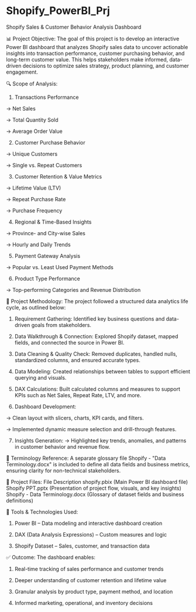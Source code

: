# Shopify_PowerBI_Prj
Shopify Sales &amp; Customer Behavior Analysis Dashboard

📊 Project Objective:
The goal of this project is to develop an interactive Power BI dashboard that analyzes Shopify sales data to uncover actionable insights into transaction performance, customer purchasing behavior, and long-term customer value. This helps stakeholders make informed, data-driven decisions to optimize sales strategy, product planning, and customer engagement.

🔍 Scope of Analysis:
1. Transactions Performance

-> Net Sales

-> Total Quantity Sold

-> Average Order Value

2. Customer Purchase Behavior

-> Unique Customers

-> Single vs. Repeat Customers

3. Customer Retention & Value Metrics

-> Lifetime Value (LTV)

-> Repeat Purchase Rate

-> Purchase Frequency

4. Regional & Time-Based Insights

-> Province- and City-wise Sales

-> Hourly and Daily Trends

5. Payment Gateway Analysis

-> Popular vs. Least Used Payment Methods

6. Product Type Performance

-> Top-performing Categories and Revenue Distribution

🧠 Project Methodology:
The project followed a structured data analytics life cycle, as outlined below:

1. Requirement Gathering:
Identified key business questions and data-driven goals from stakeholders.

2. Data Walkthrough & Connection:
Explored Shopify dataset, mapped fields, and connected the source in Power BI.

3. Data Cleaning & Quality Check:
Removed duplicates, handled nulls, standardized columns, and ensured accurate types.

4. Data Modeling:
Created relationships between tables to support efficient querying and visuals.

5. DAX Calculations:
Built calculated columns and measures to support KPIs such as Net Sales, Repeat Rate, LTV, and more.

6. Dashboard Development:

-> Clean layout with slicers, charts, KPI cards, and filters.

-> Implemented dynamic measure selection and drill-through features.

7. Insights Generation:
-> Highlighted key trends, anomalies, and patterns in customer behavior and revenue flow.

📘 Terminology Reference:
A separate glossary file Shopify - "Data Terminology.docx" is included to define all data fields and business metrics, ensuring clarity for non-technical stakeholders.

📁 Project Files:
File	Description
shopify.pbix	(Main Power BI dashboard file)
Shopify PPT.pptx	  (Presentation of project flow, visuals, and key insights)
Shopify - Data Terminology.docx	  (Glossary of dataset fields and business definitions)

📌 Tools & Technologies Used:
1. Power BI – Data modeling and interactive dashboard creation

2. DAX (Data Analysis Expressions) – Custom measures and logic

3. Shopify Dataset – Sales, customer, and transaction data

✅ Outcome:
The dashboard enables:

1. Real-time tracking of sales performance and customer trends

2. Deeper understanding of customer retention and lifetime value

3. Granular analysis by product type, payment method, and location

4. Informed marketing, operational, and inventory decisions
